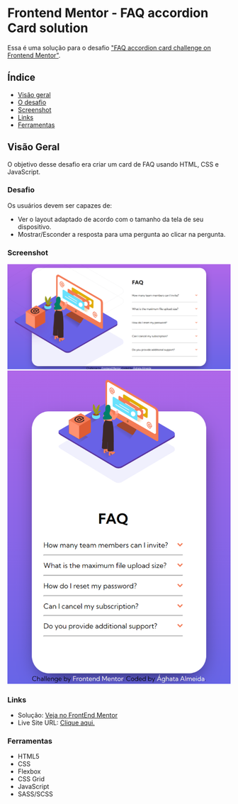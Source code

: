 # Frontend Mentor - FAQ accordion Card solution

Essa é uma solução para o desafio ["FAQ accordion card challenge on Frontend Mentor"](https://www.frontendmentor.io/challenges/faq-accordion-card-XlyjD0Oam).

## Índice

- [Visão geral](#visão-geral)
- [O desafio](#desafio)
- [Screenshot](#screenshot)
- [Links](#links)
- [Ferramentas](#ferramentas)

## Visão Geral

O objetivo desse desafio era criar um card de FAQ usando HTML, CSS e JavaScript.

### Desafio

Os usuários devem ser capazes de:

- Ver o layout adaptado de acordo com o tamanho da tela de seu dispositivo.
- Mostrar/Esconder a resposta para uma pergunta ao clicar na pergunta.

### Screenshot

![Versão Desktop](./screenshots/desktop-screenshot.png)
![Versão Mobile](./screenshots/mobile-screenshot.png)

### Links

- Solução: [Veja no FrontEnd Mentor](https://www.frontendmentor.io/solutions/faq-accordion-card-html-scss-javascript-qTDj2MdSA7)
- Live Site URL: [Clique aqui.](https://faq-accordion-card-psi-ecru.vercel.app/)

### Ferramentas

- HTML5
- CSS
- Flexbox
- CSS Grid
- JavaScript
- SASS/SCSS
